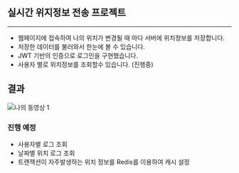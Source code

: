 ## 실시간 위지정보 전송 프로젝트
---
- 웹페이지에 접속하여 나의 위치가 변경될 때 마다 서버에 위치정보를 저장합니다.
- 저장한 데이터를 불러와서 한눈에 볼 수 있습니다.
- JWT 기반의 인증으로 로그인을 구현했습니다.
- 사용자 별로 위치정보를 조회할수 있습니다. (진행중)

## 결과
![나의 동영상 1](https://github.com/ysw7939/geoSystem/assets/91578199/163795fd-41e3-47b4-acf3-f312f936ba81.gif)


### 진행 예정
- 사용자별 로그 조회
- 날짜별 위치 로그 조회
- 트랜잭션이 자주발생하는 위치 정보를 Redis를 이용하여 캐시 설정
